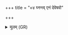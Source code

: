 +++
title = "०४ घ्नन्त्व् एनं देवेषवो"

+++
<details><summary>मूलम् (GR)</summary>

+++(PSK 20.27.4)+++घ्नन्त्व् एनं देवेषवो  
ब्रह्माणो घ्नन्तु मेन्या ।  
यो अस्माकं प्रजापते  
अग्निं तिष्ठत्य् अन्तरा ॥
</details>